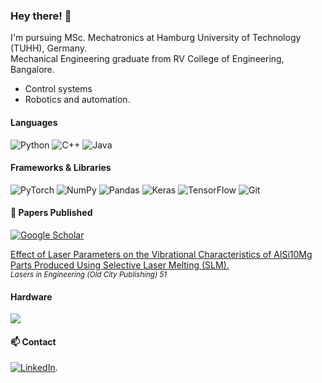 ### Hey there! 👋

I'm pursuing MSc. Mechatronics at Hamburg University of Technology (TUHH), Germany. <br>
Mechanical Engineering graduate from RV College of Engineering, Bangalore. <be>

- Control systems 
- Robotics and automation.

#### Languages
![Python](https://img.shields.io/badge/python-3670A0?style=for-the-badge&logo=python&logoColor=ffdd54) ![C++](https://img.shields.io/badge/c++-%2300599C.svg?style=for-the-badge&logo=c%2B%2B&logoColor=white) ![Java](https://img.shields.io/badge/java-%23ED8B00.svg?style=for-the-badge&logo=openjdk&logoColor=white)

#### Frameworks & Libraries
![PyTorch](https://img.shields.io/badge/PyTorch-%23EE4C2C.svg?style=for-the-badge&logo=PyTorch&logoColor=white) ![NumPy](https://img.shields.io/badge/numpy-%23013243.svg?style=for-the-badge&logo=numpy&logoColor=white) ![Pandas](https://img.shields.io/badge/pandas-%23150458.svg?style=for-the-badge&logo=pandas&logoColor=white) ![Keras](https://img.shields.io/badge/Keras-%23D00000.svg?style=for-the-badge&logo=Keras&logoColor=white) ![TensorFlow](https://img.shields.io/badge/TensorFlow-%23FF6F00.svg?style=for-the-badge&logo=TensorFlow&logoColor=white) ![Git](https://img.shields.io/badge/git-%23F05033.svg?style=for-the-badge&logo=git&logoColor=white) 

#### 📝 Papers Published

[![Google Scholar](https://img.shields.io/badge/Google%20Scholar-4285F4?style=for-the-badge&logo=google-scholar&logoColor=white)](https://scholar.google.com/citations?user=7RFEKwgAAAAJ&hl=en)

[Effect of Laser Parameters on the Vibrational Characteristics of AlSi10Mg Parts Produced Using Selective Laser Melting (SLM).](https://openurl.ebsco.com/EPDB%3Agcd%3A1%3A24427937/detailv2?sid=ebsco%3Aplink%3Ascholar&id=ebsco%3Agcd%3A153946025&crl=c) <br>
<sub>*Lasers in Engineering (Old City Publishing) 51*</sub>


#### Hardware

<img src="https://img.shields.io/badge/RASPBERRY%20PI-C51A4A.svg?&style=for-the-badge&logo=raspberry%20pi&logoColor=white" /> 

#### 📫 Contact

[<img alt="LinkedIn" src="https://img.shields.io/badge/linkedin%20-%230077B5.svg?&style=for-the-badge&logo=linkedin&logoColor=white"/>](https://www.linkedin.com/in/harshithgowdasm).
<!--
**SuchethShenoy/SuchethShenoy** is a ✨ _special_ ✨ repository because its `README.md` (this file) appears on your GitHub profile.

